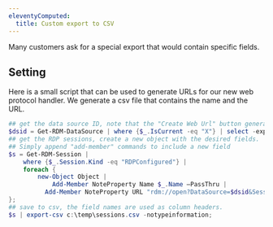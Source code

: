 ```yaml
---
eleventyComputed:
  title: Custom export to CSV
---
```

Many customers ask for a special export that would contain specific fields.

## Setting
Here is a small script that can be used to generate URLs for our new web protocol handler. We generate a csv file that contains the name and the URL.

```powershell
## get the data source ID, note that the "Create Web Url" button generates a different ID, but both are accepted
$dsid = Get-RDM-DataSource | where {$_.IsCurrent -eq "X"} | select -expand "ID"
## get the RDP sessions, create a new object with the desired fields.
## Simply append "add-member" commands to include a new field
$s = Get-RDM-Session |
    where {$_.Session.Kind -eq "RDPConfigured"} |
    foreach {
        new-Object Object |
            Add-Member NoteProperty Name $_.Name –PassThru |
          Add-Member NoteProperty URL "rdm://open?DataSource=$dsid&Session=$($_.ID)" –PassThru
};
## save to csv, the field names are used as column headers.
$s | export-csv c:\temp\sessions.csv -notypeinformation;
```

